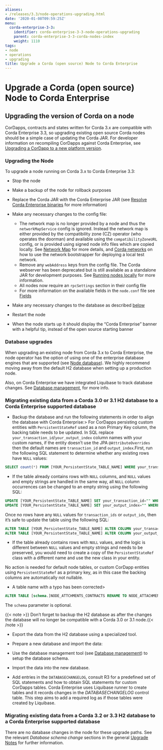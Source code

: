 ```yaml
---
aliases:
- /releases/3.3/node-operations-upgrading.html
date: '2020-01-08T09:59:25Z'
menu:
  corda-enterprise-3-3:
    identifier: corda-enterprise-3-3-node-operations-upgrading
    parent: corda-enterprise-3-3-corda-nodes-index
    weight: 1110
tags:
- node
- operations
- upgrading
title: Upgrade a Corda (open source) Node to Corda Enterprise
---
```



# Upgrade a Corda (open source) Node to Corda Enterprise


## Upgrading the version of Corda on a node

CorDapps, contracts and states written for Corda 3.x are compatible with Corda Enterprise 3.3, so upgrading
existing open source Corda nodes should be a simple case of updating the Corda JAR. For developer information on recompiling
CorDapps against Corda Enterprise, see [Upgrading a CorDapp to a new platform version](upgrade-notes.md).


### Upgrading the Node

To upgrade a node running on Corda 3.x to Corda Enterprise 3.3:


* Stop the node
* Make a backup of the node for rollback purposes
* Replace the Corda JAR with the Corda Enterprise JAR (see [Resolve Corda Enterprise binaries](getting-set-up.md#id6) for more information)
* Make any necessary changes to the config file:
    * The network map is no longer provided by a node and thus the `networkMapService` config is ignored. Instead the
network map is either provided by the compatibility zone (CZ) operator (who operates the doorman) and available
using the `compatibilityZoneURL` config, or is provided using signed node info files which are copied locally.
See [Network Map](network-map.md) for more details, and [Corda networks](corda-test-networks.md) on how to use the network
bootstrapper for deploying a local test network.
    * Remove any `webAddress` keys from the config file. The Corda webserver has been deprecated but is still available
as a standalone JAR for development purposes. See [Running nodes locally](running-a-node.md) for more information.
    * All nodes now require an `rpcSettings` section in their config file
    * For more information on the available fields in the `node.conf` file see [Fields](corda-configuration-file.md#corda-configuration-file-fields)


* Make any necessary changes to the database as described [below](#node-operations-upgrading-cordapps)
* Restart the node
* When the node starts up it should display the “Corda Enterprise” banner with a helpful tip, instead of the open source
starting banner



### Database upgrades

When upgrading an existing node from Corda 3.x to Corda Enterprise, the node operator has the option of using one of the enterprise
database engines that are supported (see [Node database](node-database.md)).
We highly recommend moving away from the default H2 database when setting up a production node.

Also, on Corda Enterprise we have integrated Liquibase to track database changes. See [Database management](database-management.md), for more info.


### Migrating existing data from a Corda 3.0 or 3.1 H2 database to a Corda Enterprise supported database


* Backup the database and run the following statements in order to align the database with Corda Enterprise:> 
For CorDapps persisting custom entities with `PersistentStateRef` used as a non Primary Key column, the backing table needs to be updated.
In SQL replace `your_transaction_id`/`your_output_index` column names with your custom names, if the entity doesn’t use the JPA
`@AttributeOverrides` then the default names are `transaction_id` and `output_index`.First, run the following SQL statement to determine whether any existing rows have `NULL` values:

```sql
SELECT count(*) FROM [YOUR_PersistentState_TABLE_NAME] WHERE your_transaction_id IS NULL OR your_output_index IS NULL;
```



* If the table already contains rows with `NULL` columns, and `NULL` values and empty strings are handled in the same way,
all `NULL` column occurrences can be changed to an empty string using the following SQL:

```sql
UPDATE [YOUR_PersistentState_TABLE_NAME] SET your_transaction_id="" WHERE your_transaction_id IS NULL;
UPDATE [YOUR_PersistentState_TABLE_NAME] SET your_output_index="" WHERE your_output_index IS NULL;
```


Once no rows have any `NULL` values for `transaction_ids` or `output_idx`, then it’s safe to update the table using
the following SQL:

```sql
ALTER TABLE [YOUR_PersistentState_TABLE_NAME] ALTER COLUMN your_transaction_id SET NOT NULL;
ALTER TABLE [YOUR_PersistentState_TABLE_NAME] ALTER COLUMN your_output_index SET NOT NULL;
```



* If the table already contains rows with `NULL` values, and the logic is different between `NULL` values and empty strings
and needs to be preserved, you would need to create a copy of the `PersistentStateRef` class with a different name and
use the new class in your entity.

No action is needed for default node tables, or custom CorDapp entities using `PersistentStateRef` as a primary key, as
in this case the backing columns are automatically not nullable.
* A table name with a typo has been corrected> 
```sql
ALTER TABLE [schema.]NODE_ATTCHMENTS_CONTRACTS RENAME TO NODE_ATTACHMENTS_CONTRACTS;
```

The `schema` parameter is optional.


{{< note >}}
Don’t forget to backup the H2 database as after the changes the database will no longer be compatible with a Corda 3.0 or 3.1 node.{{< /note >}}


* Export the data from the H2 database using a specialized tool.
* Prepare a new database and import the data:



* Use the database management tool (see [Database management](database-management.md)) to setup the database schema.
* Import the data into the new database.
* Add entries in the `DATABASECHANGELOG`, consult R3 for a predefined set of SQL statements and how to obtain SQL
statements for custom CorDapps tables.
Corda Enterprise uses Liquibase runner to create tables and it records changes in the *DATABASECHANGELOG* control table.
This step aims to add a required log as if those tables were created by Liquibase.



### Migrating existing data from a Corda 3.2 or 3.3 H2 database to a Corda Enterprise supported database

There are no database changes in the node for these upgrade paths.
See the relevant *Database schema change* sections in the general [Upgrade Notes](https://docs.corda.net/releases/release-V3.3/upgrade-notes.html) for further information.

